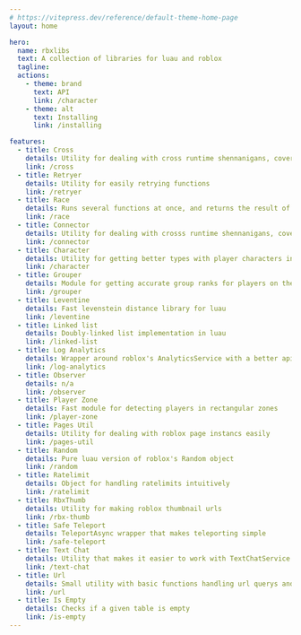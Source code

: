 ```yaml
---
# https://vitepress.dev/reference/default-theme-home-page
layout: home

hero:
  name: rbxlibs
  text: A collection of libraries for luau and roblox
  tagline:
  actions:
    - theme: brand
      text: API
      link: /character
    - theme: alt
      text: Installing
      link: /installing

features:
  - title: Cross
    details: Utility for dealing with cross runtime shennanigans, covering the bear nessisities
    link: /cross
  - title: Retryer
    details: Utility for easily retrying functions
    link: /retryer
  - title: Race
    details: Runs several functions at once, and returns the result of the function that completes first
    link: /race
  - title: Connector
    details: Utility for dealing with crosss runtime shennanigans, covering the bear nessisities
    link: /connector
  - title: Character
    details: Utility for getting better types with player characters in roblox
    link: /character
  - title: Grouper
    details: Module for getting accurate group ranks for players on the server, and detecting rank changes
    link: /grouper
  - title: Leventine
    details: Fast levenstein distance library for luau
    link: /leventine
  - title: Linked list
    details: Doubly-linked list implementation in luau
    link: /linked-list
  - title: Log Analytics
    details: Wrapper around roblox's AnalyticsService with a better api
    link: /log-analytics
  - title: Observer
    details: n/a
    link: /observer
  - title: Player Zone
    details: Fast module for detecting players in rectangular zones
    link: /player-zone
  - title: Pages Util
    details: Utility for dealing with roblox page instancs easily
    link: /pages-util
  - title: Random
    details: Pure luau version of roblox's Random object
    link: /random
  - title: Ratelimit
    details: Object for handling ratelimits intuitively
    link: /ratelimit
  - title: RbxThumb
    details: Utility for making roblox thumbnail urls
    link: /rbx-thumb
  - title: Safe Teleport
    details: TeleportAsync wrapper that makes teleporting simple
    link: /safe-teleport
  - title: Text Chat
    details: Utility that makes it easier to work with TextChatService
    link: /text-chat
  - title: Url
    details: Small utility with basic functions handling url querys and encoding/decoding urls
    link: /url
  - title: Is Empty
    details: Checks if a given table is empty
    link: /is-empty
---
```

